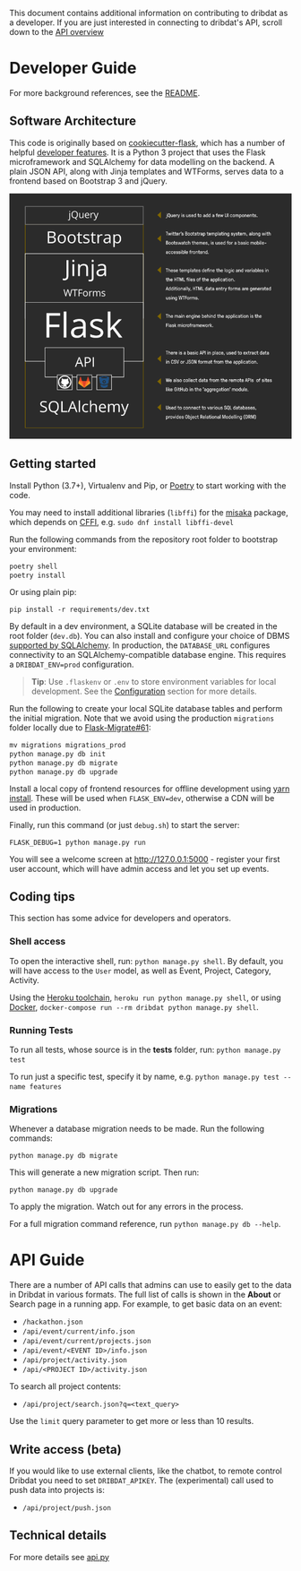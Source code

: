 This document contains additional information on contributing to dribdat as a developer. If you are just interested in connecting to dribdat's API, scroll down to the [API overview](#api-guide)

# Developer Guide

For more background references, see the [README](https://github.com/dribdat/dribdat#dribdat).

## Software Architecture

This code is originally based on [cookiecutter-flask](https://github.com/cookiecutter-flask/cookiecutter-flask), which has a number of helpful [developer features](https://github.com/cookiecutter-flask/cookiecutter-flask#features). It is a Python 3 project that uses the Flask microframework and SQLAlchemy for data modelling on the backend. A plain JSON API, along with Jinja templates and WTForms, serves data to a frontend based on Bootstrap 3 and jQuery.

![Sketch of project architecture](images/architecture-dribdat.svg.png)

## Getting started

Install Python (3.7+), Virtualenv and Pip, or [Poetry](https://python-poetry.org/) to start working with the code.

You may need to install additional libraries (`libffi`) for the [misaka](http://misaka.61924.nl/) package, which depends on [CFFI](https://cffi.readthedocs.io/en/latest/installation.html#platform-specific-instructions), e.g. `sudo dnf install libffi-devel`

Run the following commands from the repository root folder to bootstrap your environment:

```
poetry shell
poetry install
```

Or using plain pip:

```
pip install -r requirements/dev.txt
```

By default in a dev environment, a SQLite database will be created in the root folder (`dev.db`). You can also install and configure your choice of DBMS [supported by SQLAlchemy](http://docs.sqlalchemy.org/en/rel_1_1/dialects/index.html). In production, the `DATABASE_URL` configures connectivity to an SQLAlchemy-compatible database engine. This requires a `DRIBDAT_ENV=prod` configuration.

> **Tip**: Use `.flaskenv` or `.env` to store environment variables for local development. See the [Configuration](#configuration) section for more details.

Run the following to create your local SQLite database tables and perform the initial migration. Note that we avoid using the production `migrations` folder locally due to [Flask-Migrate#61](https://github.com/miguelgrinberg/Flask-Migrate/issues/61):

```
mv migrations migrations_prod
python manage.py db init
python manage.py db migrate
python manage.py db upgrade
```

Install a local copy of frontend resources for offline development using [yarn install](https://yarnpkg.com/en/docs/getting-started). These will be used when `FLASK_ENV=dev`, otherwise a CDN will be used in production.

Finally, run this command (or just `debug.sh`) to start the server:

```
FLASK_DEBUG=1 python manage.py run
```

You will see a welcome screen at http://127.0.0.1:5000 - register your first user account, which will have admin access and let you set up events.

## Coding tips

This section has some advice for developers and operators.

### Shell access

To open the interactive shell, run: `python manage.py shell`. By default, you will have access to the `User` model, as well as Event, Project, Category, Activity.

Using the [Heroku toolchain](https://devcenter.heroku.com/categories/command-line), `heroku run python manage.py shell`, or using [Docker](https://www.docker.com/), `docker-compose run --rm dribdat python manage.py shell`.

### Running Tests

To run all tests, whose source is in the **tests** folder, run: `python manage.py test`

To run just a specific test, specify it by name, e.g. `python manage.py test --name features`

### Migrations

Whenever a database migration needs to be made. Run the following commands:

```
python manage.py db migrate
```

This will generate a new migration script. Then run:

```
python manage.py db upgrade
```

To apply the migration. Watch out for any errors in the process.

For a full migration command reference, run `python manage.py db --help`.


# API Guide

There are a number of API calls that admins can use to easily get to the data in Dribdat in various formats. The full list of calls is shown in the **About** or Search page in a running app. For example, to get basic data on an event:

- `/hackathon.json`
- `/api/event/current/info.json`
- `/api/event/current/projects.json`
- `/api/event/<EVENT ID>/info.json`
- `/api/project/activity.json`
- `/api/<PROJECT ID>/activity.json`

To search all project contents:

- `/api/project/search.json?q=<text_query>`

Use the `limit` query parameter to get more or less than 10 results.

## Write access (beta)

If you would like to use external clients, like the chatbot, to remote control Dribdat you need to set `DRIBDAT_APIKEY`. The (experimental) call used to push data into projects is:

- `/api/project/push.json`

## Technical details

For more details see [api.py](https://github.com/dribdat/dribdat/blob/main/dribdat/public/api.py)
